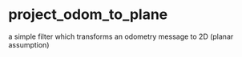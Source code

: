 # project_odom_to_plane
a simple filter which transforms an odometry message to 2D (planar assumption)
